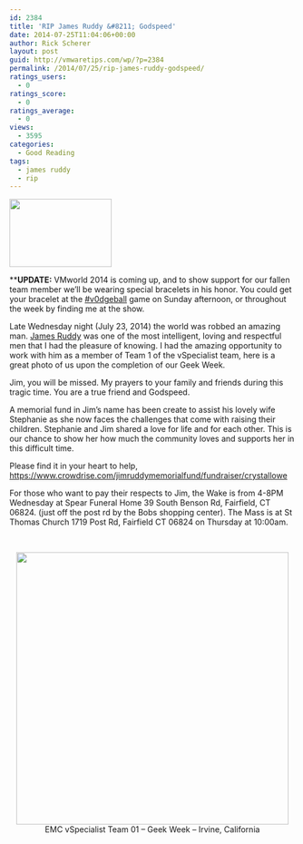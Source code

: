 ```yaml
---
id: 2384
title: 'RIP James Ruddy &#8211; Godspeed'
date: 2014-07-25T11:04:06+00:00
author: Rick Scherer
layout: post
guid: http://vmwaretips.com/wp/?p=2384
permalink: /2014/07/25/rip-james-ruddy-godspeed/
ratings_users:
  - 0
ratings_score:
  - 0
ratings_average:
  - 0
views:
  - 3595
categories:
  - Good Reading
tags:
  - james ruddy
  - rip
---
```

<a href="https://www.paypal.com/cgi-bin/webscr?cmd=_s-xclick&hosted_button_id=LBR5AQN9YWU9A" target="_blank"><img class="alignright" src="https://lh4.googleusercontent.com/-Pk02N8Vf-Qs/U-WHzm4OmDI/AAAAAAAAqNw/q09ls_J-Mks/w1514-h1009-no/IMG_20140808_193027.jpg" alt="" width="180" height="120" /></a>

****UPDATE:** VMworld 2014 is coming up, and to show support for our fallen team member we&#8217;ll be wearing special bracelets in his honor. You could get your bracelet at the <a href="http://tweetvite.com/event/v0dgeball2014" target="_blank">#v0dgeball</a> game on Sunday afternoon, or throughout the week by finding me at the show. 

Late Wednesday night (July 23, 2014) the world was robbed an amazing man. <a href="https://twitter.com/Darth_Ruddy" target="_blank">James Ruddy</a> was one of the most intelligent, loving and respectful men that I had the pleasure of knowing. I had the amazing opportunity to work with him as a member of Team 1 of the vSpecialist team, here is a great photo of us upon the completion of our Geek Week.

Jim, you will be missed. My prayers to your family and friends during this tragic time. You are a true friend and Godspeed.

A memorial fund in Jim&#8217;s name has been create to assist his lovely wife Stephanie as she now faces the challenges that come with raising their children. Stephanie and Jim shared a love for life and for each other. This is our chance to show her how much the community loves and supports her in this difficult time.
  
Please find it in your heart to help, <a href="https://www.crowdrise.com/jimruddymemorialfund/fundraiser/crystallowe" target="_blank">https://www.crowdrise.com/jimruddymemorialfund/fundraiser/crystallowe</a>

For those who want to pay their respects to Jim, the Wake is from 4-8PM Wednesday at Spear Funeral Home 39 South Benson Rd, Fairfield, CT 06824. (just off the post rd by the Bobs shopping center). The Mass is at St Thomas Church 1719 Post Rd, Fairfield CT 06824 on Thursday at 10:00am.

&nbsp;

<p style="text-align: center;">
  <a href="https://fbcdn-sphotos-f-a.akamaihd.net/hphotos-ak-xpa1/t31.0-8/p843x403/10517293_10152360422959773_4964260058822002679_o.jpg"><img class="aligncenter" title="vSpecialists_Team1_GeekWeek" src="https://fbcdn-sphotos-f-a.akamaihd.net/hphotos-ak-xpa1/t31.0-8/p843x403/10517293_10152360422959773_4964260058822002679_o.jpg" alt="" width="480" /></a>EMC vSpecialist Team 01 &#8211; Geek Week &#8211; Irvine, California
</p>